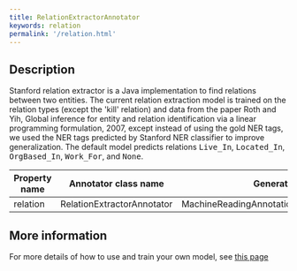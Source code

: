 ```yaml
---
title: RelationExtractorAnnotator 
keywords: relation
permalink: '/relation.html'
---
```


## Description

Stanford relation extractor is a Java implementation to find relations between two entities. The current relation extraction model is trained on the relation types (except the 'kill' relation) and data from the paper Roth and Yih, Global inference for entity and relation identification via a linear programming formulation, 2007, except instead of using the gold NER tags, we used the NER tags predicted by Stanford NER classifier to improve generalization. The default model predicts relations <tt>Live\_In</tt>, <tt>Located\_In</tt>, <tt>OrgBased\_In</tt>, <tt>Work\_For</tt>, and <tt>None</tt>. 

| Property name | Annotator class name | Generated Annotation |
| --- | --- | --- |
| relation | RelationExtractorAnnotator | MachineReadingAnnotations.RelationMentionsAnnotation | 

## More information 

For more details of how to use and train your own model, see [this page](http://nlp.stanford.edu/software/relationExtractor.html)
